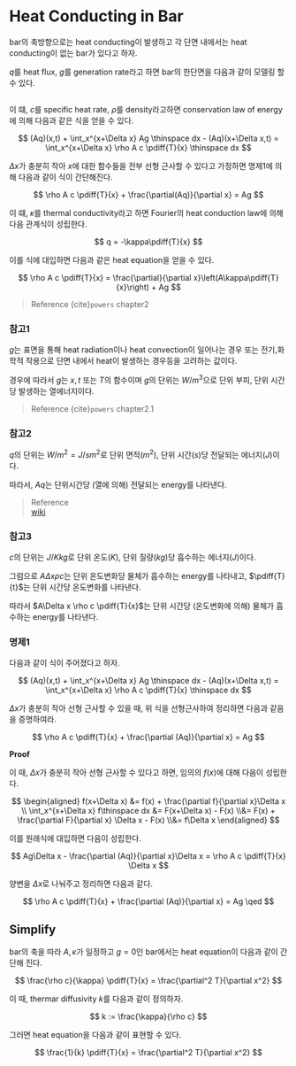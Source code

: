 # Heat Conducting in Bar
bar의 축방향으로는 heat conducting이 발생하고 각 단면 내에서는 heat conducting이 없는 bar가 있다고 하자.

$q$를 heat flux, $g$를 generation rate라고 하면 bar의 한단면을 다음과 같이 모델링 할 수 있다.  

```{figure} _image/3101.png
```

이 떄, $c$를 specific heat rate, $\rho$를 density라고하면 conservation law of energy에 의해 다음과 같은 식을 얻을 수 있다.

$$ (Aq)(x,t) + \int_x^{x+\Delta x} Ag \thinspace dx  - (Aq)(x+\Delta x,t) = \int_x^{x+\Delta x} \rho A c \pdiff{T}{x} \thinspace dx  $$

$\Delta x$가 충분히 작아 $x$에 대한 함수들을 전부 선형 근사할 수 있다고 가정하면 명제1에 의해 다음과 같이 식이 간단해진다.

$$ \rho A c \pdiff{T}{x} + \frac{\partial(Aq)}{\partial x} = Ag $$

이 떄, $\kappa$를 thermal conductivity라고 하면 Fourier의 heat conduction law에 의해 다음 관계식이 성립한다.

$$ q = -\kappa\pdiff{T}{x} $$

이를 식에 대입하면 다음과 같은 heat equation을 얻을 수 있다.

$$ \rho A c \pdiff{T}{x} =  \frac{\partial}{\partial x}\left(A\kappa\pdiff{T}{x}\right) + Ag $$


> Reference
> {cite}`powers` chapter2

### 참고1
$g$는 표면을 통해 heat radiation이나 heat convection이 일어나는 경우 또는 전기,화학적 작용으로 단면 내에서 heat이 발생하는 경우등을 고려하는 값이다. 

경우에 따라서 $g$는 $x,t$ 또는 $T$의 함수이며 $g$의 단위는 $W/m^3$으로 단위 부피, 단위 시간당 발생하는 열에너지이다.


> Reference
> {cite}`powers` chapter2.1

### 참고2
$q$의 단위는 $W/m^2=J/sm^2$로 단위 면적$(m^2)$, 단위 시간$(s)$당 전달되는 에너지$(J)$이다.

따라서, $Aq$는 단위시간당 (열에 의해) 전달되는 energy를 나타낸다.

> Reference  
> [wiki](https://en.wikipedia.org/wiki/Heat_flux)

### 참고3
$c$의 단위는 $J/Kkg$로 단위 온도$(K)$, 단위 질량$(kg)$당 흡수하는 에너지$(J)$이다.

그럼으로 $A\Delta x \rho c$는 단위 온도변화당 물체가 흡수하는 energy를 나타내고, $\pdiff{T}{t}$는 단위 시간당 온도변화를 나타낸다.

따라서 $A\Delta x \rho c \pdiff{T}{x}$는 단위 시간당 (온도변화에 의해) 물체가 흡수하는 energy를 나타낸다.


### 명제1
다음과 같이 식이 주어졌다고 하자.

$$ (Aq)(x,t) + \int_x^{x+\Delta x} Ag \thinspace dx  - (Aq)(x+\Delta x,t) = \int_x^{x+\Delta x} \rho A c \pdiff{T}{x} \thinspace dx  $$

$\Delta x$가 충분히 작아 선형 근사할 수 있을 때, 위 식을 선형근사하여 정리하면 다음과 같음을 증명하여라.

$$ \rho A c \pdiff{T}{x} + \frac{\partial (Aq)}{\partial x} = Ag $$


**Proof**

이 때, $\Delta x$가 충분히 작아 선형 근사할 수 있다고 하면, 임의의 $f(x)$에 대해 다음이 성립한다.

$$ \begin{aligned} f(x+\Delta x) &= f(x) + \frac{\partial f}{\partial x}\Delta x \\ \int_x^{x+\Delta x} f\thinspace dx &= F(x+\Delta x) - F(x) \\&= F(x) + \frac{\partial F}{\partial x} \Delta x - F(x) \\&= f\Delta x \end{aligned} $$

이를 원래식에 대입하면 다음이 성립한다.

$$ Ag\Delta x - \frac{\partial (Aq)}{\partial x}\Delta x = \rho A c \pdiff{T}{x} \Delta x $$

양변을 $\Delta x$로 나눠주고 정리하면 다음과 같다.

$$ \rho A c \pdiff{T}{x} + \frac{\partial (Aq)}{\partial x} = Ag \qed $$

## Simplify
bar의 축을 따라 $A,\kappa$가 일정하고 $g=0$인 bar에서는 heat equation이 다음과 같이 간단해 진다.

$$ \frac{\rho c}{\kappa} \pdiff{T}{x} = \frac{\partial^2 T}{\partial x^2} $$

이 때, thermar diffusivity $k$를 다음과 같이 정의하자.

$$ k := \frac{\kappa}{\rho c} $$

그러면 heat equation을 다음과 같이 표현할 수 있다.

$$ \frac{1}{k} \pdiff{T}{x} = \frac{\partial^2 T}{\partial x^2} $$

